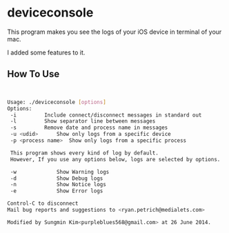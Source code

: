 deviceconsole
============

This program makes you see the logs of your iOS device in terminal of your mac.

I added some features to it.


How To Use
----------

```````sh


Usage: ./deviceconsole [options]
Options:
 -i			Include connect/disconnect messages in standard out
 -l			Show separator line between messages
 -s			Remove date and process name in messages
 -u <udid>		Show only logs from a specific device
 -p <process name>	Show only logs from a specific process

 This program shows every kind of log by default.
 However, If you use any options below, logs are selected by options.

 -w 			Show Warning logs
 -d 			Show Debug logs
 -n 			Show Notice logs
 -e 			Show Error logs

Control-C to disconnect
Mail bug reports and suggestions to <ryan.petrich@medialets.com>

Modified by Sungmin Kim<purpleblues568@gmail.com> at 26 June 2014.

````````


